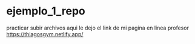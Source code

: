 # ejemplo_1_repo
practicar subir archivos
aqui le dejo el link de mi pagina en linea profesor https://thiagosgym.netlify.app/